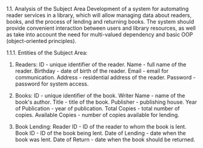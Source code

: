 1.1. Analysis of the Subject Area
Development of a system for automating reader services in a library, which will allow managing data about readers, books, and the process of lending and returning books. The system should provide convenient interaction between users and library resources, as well as take into account the need for multi-valued dependency and basic OOP (object-oriented principles).

1.1.1. Entities of the Subject Area:
1. Readers:
ID - unique identifier of the reader.
Name - full name of the reader.
Birthday - date of birth of the reader.
Email - email for communication.
Address - residential address of the reader.
Password - password for system access.

2. Books:
ID - unique identifier of the book.
Writer Name - name of the book's author.
Title - title of the book.
Publisher - publishing house.
Year of Publication - year of publication.
Total Copies - total number of copies.
Available Copies - number of copies available for lending.

3. Book Lending:
Reader ID - ID of the reader to whom the book is lent.
Book ID - ID of the book being lent.
Date of Lending - date when the book was lent.
Date of Return - date when the book should be returned.
